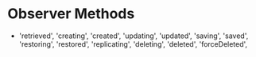
#  Observer Methods
  - 'retrieved', 'creating', 'created', 'updating', 'updated',
                'saving', 'saved', 'restoring', 'restored', 'replicating',
                'deleting', 'deleted', 'forceDeleted',
